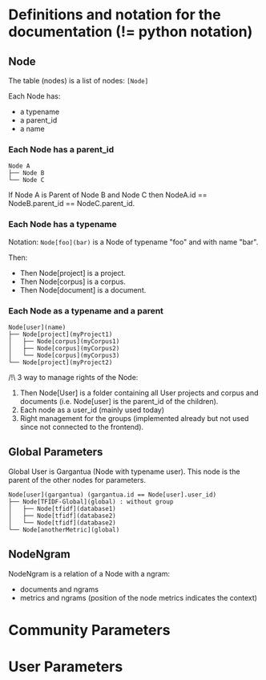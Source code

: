 
# Definitions and notation for the documentation (!= python notation)

## Node

The table (nodes) is a list of nodes: `[Node]`

Each Node has:

- a typename
- a parent_id
- a name


### Each Node has a parent_id

    Node A
    ├── Node B
    └── Node C

If Node A is Parent of Node B and Node C
then NodeA.id == NodeB.parent_id == NodeC.parent_id.

### Each Node has a typename

Notation: `Node[foo](bar)` is a Node of typename "foo" and with name "bar".

Then:

- Then Node[project] is a project.
- Then Node[corpus] is a corpus.
- Then Node[document] is a document.


### Each Node as a typename and a parent

    Node[user](name)
    ├── Node[project](myProject1)
    │   ├── Node[corpus](myCorpus1)
    │   ├── Node[corpus](myCorpus2)
    │   └── Node[corpus](myCorpus3)
    └── Node[project](myProject2)

/!\\ 3 way to manage rights of the Node:

1. Then Node[User] is a folder containing all User projects and corpus and
   documents (i.e. Node[user] is the parent_id of the children).
2. Each node as a user_id (mainly used today)
3. Right management for the groups (implemented already but not
   used since not connected to the frontend).


## Global Parameters

Global User is Gargantua (Node with typename user).
This node is the parent of the other nodes for parameters.

    Node[user](gargantua) (gargantua.id == Node[user].user_id)
    ├── Node[TFIDF-Global](global) : without group
    │   ├── Node[tfidf](database1)
    │   ├── Node[tfidf](database2)
    │   └── Node[tfidf](database2)
    └── Node[anotherMetric](global)


## NodeNgram

NodeNgram is a relation of a Node with a ngram:

- documents and ngrams
- metrics  and ngrams (position of the node metrics indicates the
  context)




# Community Parameters


# User Parameters



